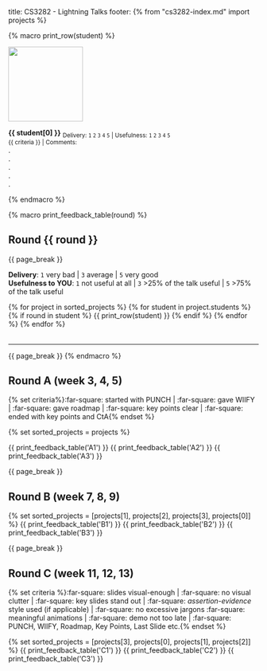 <frontmatter>
title: CS3282 - Lightning Talks
footer:
</frontmatter>
{% from "cs3282-index.md" import projects %}

{% macro print_row(student) %}
<tr>
<td style="width:150px; height:175px">
<img src="{{ baseUrl }}/students/{{ student[1] }}/photo.png" width="150" /><br>
</td>
<td valign="top" style="border: 1px solid black; padding:5px">

****{{ student[0] }}**** <sub>Delivery: `1` `2` `3` `4` `5` | Usefulness: `1` `2` `3` `4` `5`</sub><br>
<md><sub>{{ criteria }} | Comments:</sub></md>
<br>.
<br>.
<br>.
<br>.
<br>.
</td>
</tr>
{% endmacro %}

{% macro print_feedback_table(round) %}

## Round {{ round }}
{{ page_break }}

**Delivery**: `1` very bad | `3` average | `5` very good<br>
**Usefulness to YOU**: `1` not useful at all | `3` >25% of the talk useful | `5` >75% of the talk useful

<table style="width:100%">
{% for project in sorted_projects %}
{% for student in project.students %}
{% if round in student %}
{{ print_row(student) }}
{% endif %}
{% endfor %}
{% endfor %}
</table>
<hr>
{{ page_break }}
{% endmacro %}


## Round A (week 3, 4, 5)

{% set criteria%}:far-square: started with PUNCH | :far-square: gave WIIFY | :far-square: gave roadmap | :far-square: key points clear | :far-square: ended with key points and CtA{% endset %}

{% set sorted_projects = projects %}

{{ print_feedback_table('A1') }}
{{ print_feedback_table('A2') }}
{{ print_feedback_table('A3') }}

{{ page_break }}

## Round B (week 7, 8, 9)

{% set sorted_projects = [projects[1], projects[2], projects[3], projects[0]] %}
{{ print_feedback_table('B1') }}
{{ print_feedback_table('B2') }}
{{ print_feedback_table('B3') }}

{{ page_break }}

## Round C (week 11, 12, 13)

{% set criteria %}:far-square: slides visual-enough | :far-square: no visual clutter | :far-square: key slides stand out | :far-square: _assertion-evidence_ style used (if applicable) | :far-square: no excessive jargons :far-square: meaningful animations | :far-square: demo not too late | :far-square: PUNCH, WIIFY, Roadmap, Key Points, Last Slide etc.{% endset %}

{% set sorted_projects = [projects[3], projects[0], projects[1], projects[2]] %}
{{ print_feedback_table('C1') }}
{{ print_feedback_table('C2') }}
{{ print_feedback_table('C3') }}
